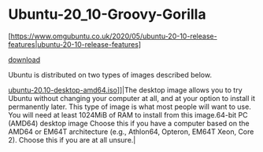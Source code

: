 # Ubuntu-20_10-Groovy-Gorilla

[https://www.omgubuntu.co.uk/2020/05/ubuntu-20-10-release-features|ubuntu-20-10-release-features]


[download](https://releases.ubuntu.com/20.10/)



Ubuntu is distributed on two types of images described below.

[ubuntu-20.10-desktop-amd64.iso](https://releases.ubuntu.com/20.10/ubuntu-20.10-desktop-amd64.iso)]]|The desktop image allows you to try Ubuntu without changing your computer at all, and at your option to install it permanently later. This type of image is what most people will want to use. You will need at least 1024MiB of RAM to install from this image.64-bit PC (AMD64) desktop image
Choose this if you have a computer based on the AMD64 or EM64T architecture (e.g., Athlon64, Opteron, EM64T Xeon, Core 2). Choose this if you are at all unsure.|



